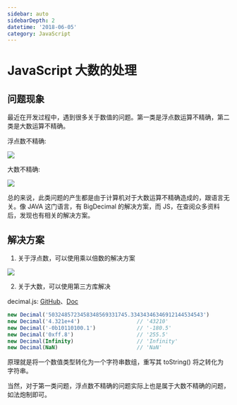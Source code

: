 ```yaml
---
sidebar: auto
sidebarDepth: 2
datetime: '2018-06-05'
category: JavaScript
---
```


# JavaScript 大数的处理

## 问题现象

最近在开发过程中，遇到很多关于数值的问题。第一类是浮点数运算不精确，第二类是大数运算不精确。

浮点数不精确:

![](@/img/articles/001.png)

大数不精确:

![](@/img/articles/003.png)

总的来说，此类问题的产生都是由于计算机对于大数运算不精确造成的，跟语言无关。像 JAVA 这门语言，有 BigDecimal 的解决方案，而 JS，在查阅众多资料后，发现也有相关的解决方案。

## 解决方案

1. 关于浮点数，可以使用乘以倍数的解决方案

![](@/img/articles/002.png)

2. 关于大数，可以使用第三方库解决

decimal.js: [GitHub](https://github.com/MikeMcl/decimal.js)、[Doc](http://mikemcl.github.io/decimal.js/)

```js
new Decimal('5032485723458348569331745.33434346346912144534543')
new Decimal('4.321e+4')                  // '43210'
new Decimal('-0b10110100.1')             // '-180.5'
new Decimal('0xff.8')                    // '255.5'
new Decimal(Infinity)                    // 'Infinity'
new Decimal(NaN)                         // 'NaN'
```

原理就是将一个数值类型转化为一个字符串数组，重写其 toString() 将之转化为字符串。

当然，对于第一类问题，浮点数不精确的问题实际上也是属于大数不精确的问题，如法炮制即可。

